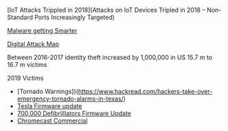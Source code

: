 [IoT Attacks Trippled in 2018](Attacks on IoT Devices Tripled in 2018 – Non-Standard Ports Increasingly Targeted)

[Malware getting Smarter](https://arstechnica.com/information-technology/2019/03/mirai-botnet-aims-to-wrap-its-tentacles-around-a-new-crop-of-iot-devices/)


[Digital Attack Map](http://www.digitalattackmap.com/)



Between 2016-2017 identity theft increased by 1,000,000 in US 15.7 m to 16.7 m victims

2019 Victims
* [Tornado Warnings])(https://www.hackread.com/hackers-take-over-emergency-tornado-alarms-in-texas/)
* [Tesla Firmware update](https://www.zdnet.com/article/tesla-car-hacked-at-pwn2own-contest/)
* [700,000 Defibrilllators Firmware Update](https://gizmodo.com/hundreds-of-thousands-of-medtronic-defibrillators-could-1833481773)
* [Chromecast Commercial](https://www.zdnet.com/article/hacker-hijacks-thousands-of-chromecasts-and-smart-tvs-to-play-pewdiepie-ad/)